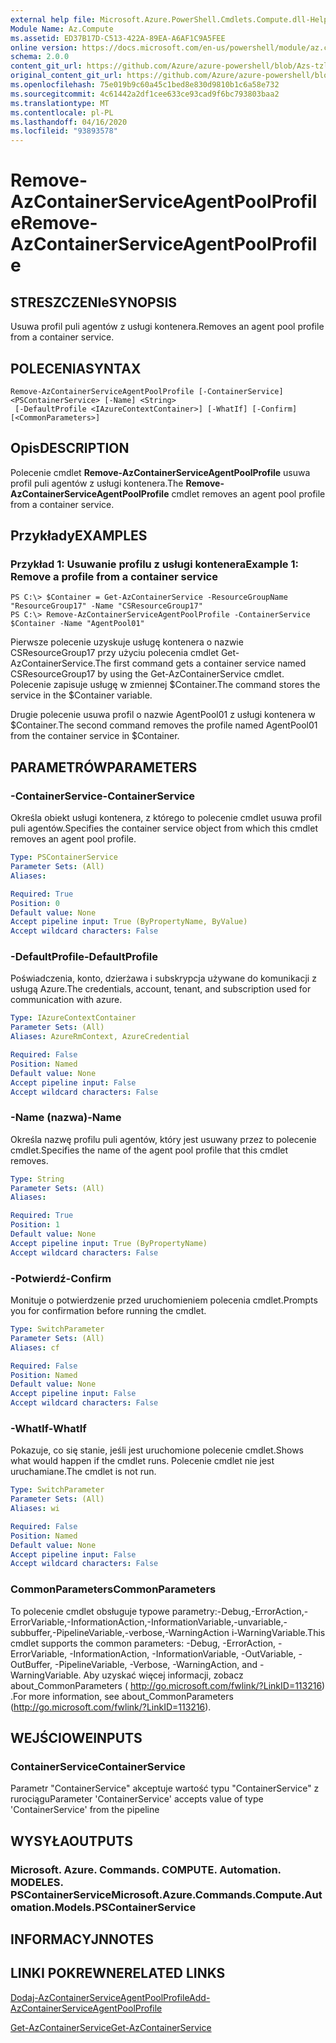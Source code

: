 ```yaml
---
external help file: Microsoft.Azure.PowerShell.Cmdlets.Compute.dll-Help-Help.xml
Module Name: Az.Compute
ms.assetid: ED37B17D-C513-422A-89EA-A6AF1C9A5FEE
online version: https://docs.microsoft.com/en-us/powershell/module/az.compute/remove-azcontainerserviceagentpoolprofile
schema: 2.0.0
content_git_url: https://github.com/Azure/azure-powershell/blob/Azs-tzl/src/Compute/Compute/help/Remove-AzContainerServiceAgentPoolProfile.md
original_content_git_url: https://github.com/Azure/azure-powershell/blob/Azs-tzl/src/Compute/Compute/help/Remove-AzContainerServiceAgentPoolProfile.md
ms.openlocfilehash: 75e019b9c60a45c1bed8e830d9810b1c6a58e732
ms.sourcegitcommit: 4c61442a2df1cee633ce93cad9f6bc793803baa2
ms.translationtype: MT
ms.contentlocale: pl-PL
ms.lasthandoff: 04/16/2020
ms.locfileid: "93893578"
---
```

# <span data-ttu-id="543eb-101">Remove-AzContainerServiceAgentPoolProfile</span><span class="sxs-lookup"><span data-stu-id="543eb-101">Remove-AzContainerServiceAgentPoolProfile</span></span>

## <span data-ttu-id="543eb-102">STRESZCZENIe</span><span class="sxs-lookup"><span data-stu-id="543eb-102">SYNOPSIS</span></span>
<span data-ttu-id="543eb-103">Usuwa profil puli agentów z usługi kontenera.</span><span class="sxs-lookup"><span data-stu-id="543eb-103">Removes an agent pool profile from a container service.</span></span>

## <span data-ttu-id="543eb-104">POLECENIA</span><span class="sxs-lookup"><span data-stu-id="543eb-104">SYNTAX</span></span>

```
Remove-AzContainerServiceAgentPoolProfile [-ContainerService] <PSContainerService> [-Name] <String>
 [-DefaultProfile <IAzureContextContainer>] [-WhatIf] [-Confirm] [<CommonParameters>]
```

## <span data-ttu-id="543eb-105">Opis</span><span class="sxs-lookup"><span data-stu-id="543eb-105">DESCRIPTION</span></span>
<span data-ttu-id="543eb-106">Polecenie cmdlet **Remove-AzContainerServiceAgentPoolProfile** usuwa profil puli agentów z usługi kontenera.</span><span class="sxs-lookup"><span data-stu-id="543eb-106">The **Remove-AzContainerServiceAgentPoolProfile** cmdlet removes an agent pool profile from a container service.</span></span>

## <span data-ttu-id="543eb-107">Przykłady</span><span class="sxs-lookup"><span data-stu-id="543eb-107">EXAMPLES</span></span>

### <span data-ttu-id="543eb-108">Przykład 1: Usuwanie profilu z usługi kontenera</span><span class="sxs-lookup"><span data-stu-id="543eb-108">Example 1: Remove a profile from a container service</span></span>
```
PS C:\> $Container = Get-AzContainerService -ResourceGroupName "ResourceGroup17" -Name "CSResourceGroup17" 
PS C:\> Remove-AzContainerServiceAgentPoolProfile -ContainerService $Container -Name "AgentPool01"
```

<span data-ttu-id="543eb-109">Pierwsze polecenie uzyskuje usługę kontenera o nazwie CSResourceGroup17 przy użyciu polecenia cmdlet Get-AzContainerService.</span><span class="sxs-lookup"><span data-stu-id="543eb-109">The first command gets a container service named CSResourceGroup17 by using the Get-AzContainerService cmdlet.</span></span>
<span data-ttu-id="543eb-110">Polecenie zapisuje usługę w zmiennej $Container.</span><span class="sxs-lookup"><span data-stu-id="543eb-110">The command stores the service in the $Container variable.</span></span>

<span data-ttu-id="543eb-111">Drugie polecenie usuwa profil o nazwie AgentPool01 z usługi kontenera w $Container.</span><span class="sxs-lookup"><span data-stu-id="543eb-111">The second command removes the profile named AgentPool01 from the container service in $Container.</span></span>

## <span data-ttu-id="543eb-112">PARAMETRÓW</span><span class="sxs-lookup"><span data-stu-id="543eb-112">PARAMETERS</span></span>

### <span data-ttu-id="543eb-113">-ContainerService</span><span class="sxs-lookup"><span data-stu-id="543eb-113">-ContainerService</span></span>
<span data-ttu-id="543eb-114">Określa obiekt usługi kontenera, z którego to polecenie cmdlet usuwa profil puli agentów.</span><span class="sxs-lookup"><span data-stu-id="543eb-114">Specifies the container service object from which this cmdlet removes an agent pool profile.</span></span>

```yaml
Type: PSContainerService
Parameter Sets: (All)
Aliases: 

Required: True
Position: 0
Default value: None
Accept pipeline input: True (ByPropertyName, ByValue)
Accept wildcard characters: False
```

### <span data-ttu-id="543eb-115">-DefaultProfile</span><span class="sxs-lookup"><span data-stu-id="543eb-115">-DefaultProfile</span></span>
<span data-ttu-id="543eb-116">Poświadczenia, konto, dzierżawa i subskrypcja używane do komunikacji z usługą Azure.</span><span class="sxs-lookup"><span data-stu-id="543eb-116">The credentials, account, tenant, and subscription used for communication with azure.</span></span>

```yaml
Type: IAzureContextContainer
Parameter Sets: (All)
Aliases: AzureRmContext, AzureCredential

Required: False
Position: Named
Default value: None
Accept pipeline input: False
Accept wildcard characters: False
```

### <span data-ttu-id="543eb-117">-Name (nazwa)</span><span class="sxs-lookup"><span data-stu-id="543eb-117">-Name</span></span>
<span data-ttu-id="543eb-118">Określa nazwę profilu puli agentów, który jest usuwany przez to polecenie cmdlet.</span><span class="sxs-lookup"><span data-stu-id="543eb-118">Specifies the name of the agent pool profile that this cmdlet removes.</span></span>

```yaml
Type: String
Parameter Sets: (All)
Aliases: 

Required: True
Position: 1
Default value: None
Accept pipeline input: True (ByPropertyName)
Accept wildcard characters: False
```

### <span data-ttu-id="543eb-119">-Potwierdź</span><span class="sxs-lookup"><span data-stu-id="543eb-119">-Confirm</span></span>
<span data-ttu-id="543eb-120">Monituje o potwierdzenie przed uruchomieniem polecenia cmdlet.</span><span class="sxs-lookup"><span data-stu-id="543eb-120">Prompts you for confirmation before running the cmdlet.</span></span>

```yaml
Type: SwitchParameter
Parameter Sets: (All)
Aliases: cf

Required: False
Position: Named
Default value: None
Accept pipeline input: False
Accept wildcard characters: False
```

### <span data-ttu-id="543eb-121">-WhatIf</span><span class="sxs-lookup"><span data-stu-id="543eb-121">-WhatIf</span></span>
<span data-ttu-id="543eb-122">Pokazuje, co się stanie, jeśli jest uruchomione polecenie cmdlet.</span><span class="sxs-lookup"><span data-stu-id="543eb-122">Shows what would happen if the cmdlet runs.</span></span> <span data-ttu-id="543eb-123">Polecenie cmdlet nie jest uruchamiane.</span><span class="sxs-lookup"><span data-stu-id="543eb-123">The cmdlet is not run.</span></span>

```yaml
Type: SwitchParameter
Parameter Sets: (All)
Aliases: wi

Required: False
Position: Named
Default value: None
Accept pipeline input: False
Accept wildcard characters: False
```

### <span data-ttu-id="543eb-124">CommonParameters</span><span class="sxs-lookup"><span data-stu-id="543eb-124">CommonParameters</span></span>
<span data-ttu-id="543eb-125">To polecenie cmdlet obsługuje typowe parametry:-Debug,-ErrorAction,-ErrorVariable,-InformationAction,-InformationVariable,-unvariable,-subbuffer,-PipelineVariable,-verbose,-WarningAction i-WarningVariable.</span><span class="sxs-lookup"><span data-stu-id="543eb-125">This cmdlet supports the common parameters: -Debug, -ErrorAction, -ErrorVariable, -InformationAction, -InformationVariable, -OutVariable, -OutBuffer, -PipelineVariable, -Verbose, -WarningAction, and -WarningVariable.</span></span> <span data-ttu-id="543eb-126">Aby uzyskać więcej informacji, zobacz about_CommonParameters ( http://go.microsoft.com/fwlink/?LinkID=113216) .</span><span class="sxs-lookup"><span data-stu-id="543eb-126">For more information, see about_CommonParameters (http://go.microsoft.com/fwlink/?LinkID=113216).</span></span>

## <span data-ttu-id="543eb-127">WEJŚCIOWE</span><span class="sxs-lookup"><span data-stu-id="543eb-127">INPUTS</span></span>

### <span data-ttu-id="543eb-128">ContainerService</span><span class="sxs-lookup"><span data-stu-id="543eb-128">ContainerService</span></span>
<span data-ttu-id="543eb-129">Parametr "ContainerService" akceptuje wartość typu "ContainerService" z rurociągu</span><span class="sxs-lookup"><span data-stu-id="543eb-129">Parameter 'ContainerService' accepts value of type 'ContainerService' from the pipeline</span></span>

## <span data-ttu-id="543eb-130">WYSYŁA</span><span class="sxs-lookup"><span data-stu-id="543eb-130">OUTPUTS</span></span>

### <span data-ttu-id="543eb-131">Microsoft. Azure. Commands. COMPUTE. Automation. MODELES. PSContainerService</span><span class="sxs-lookup"><span data-stu-id="543eb-131">Microsoft.Azure.Commands.Compute.Automation.Models.PSContainerService</span></span>

## <span data-ttu-id="543eb-132">INFORMACYJN</span><span class="sxs-lookup"><span data-stu-id="543eb-132">NOTES</span></span>

## <span data-ttu-id="543eb-133">LINKI POKREWNE</span><span class="sxs-lookup"><span data-stu-id="543eb-133">RELATED LINKS</span></span>

[<span data-ttu-id="543eb-134">Dodaj-AzContainerServiceAgentPoolProfile</span><span class="sxs-lookup"><span data-stu-id="543eb-134">Add-AzContainerServiceAgentPoolProfile</span></span>](./Add-AzContainerServiceAgentPoolProfile.md)

[<span data-ttu-id="543eb-135">Get-AzContainerService</span><span class="sxs-lookup"><span data-stu-id="543eb-135">Get-AzContainerService</span></span>](./Get-AzContainerService.md)


